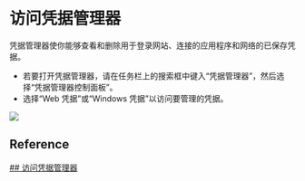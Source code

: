 # 访问凭据管理器

凭据管理器使你能够查看和删除用于登录网站、连接的应用程序和网络的已保存凭据。

*   若要打开凭据管理器，请在任务栏上的搜索框中键入“凭据管理器”，然后选择“凭据管理器控制面板”。 
*   选择“Web 凭据”或“Windows 凭据”以访问要管理的凭据。

![](https://msegceporticoprodassets.blob.core.windows.net/inline-media/7a91c53e-f719-4762-830c-af9d7723de3a-en)

## Reference
[## 访问凭据管理器](https://support.microsoft.com/zh-cn/help/4026814/windows-accessing-credential-manager)